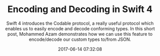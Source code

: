 ---
title: "Encoding and Decoding in Swift 4"
subtitle: "Swift 4 introduces the Codable protocol, a really useful protocol which enables us to easily encode and decode conforming types. In this short post, Mohammed Azam demonstrates how we can use this feature to encode/decode our custom types to/from JSON."
tags: ["codable","json"]
link: "https://medium.com/compileswift/encoding-and-decoding-in-swift-4-f82114897862"
date: "2017-06-14 07:32:08"
---